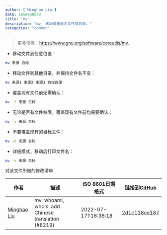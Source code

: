 ```yaml
---
author: ['Minghao Liu']
date: 1658068578
title: "mv"
description: "mv, 移动或重命名文件或目录。"
categories: "common"
---
```

> 更多信息：<https://www.gnu.org/software/coreutils/mv>.

- 移动文件到任意位置：

```bash
mv 来源 目标
```

- 移动文件到其他目录，并保持文件名不变：

```bash
mv 来源1 来源2 来源3 目标目录
```

- 覆盖现有文件前无需确认：

```bash
mv -f 来源 目标
```

- 无论是否有文件权限，覆盖现有文件前均需要确认：

```bash
mv -i 来源 目标
```

- 不要覆盖现有的目标文件：

```bash
mv -n 来源 目标
```

- 详细模式，移动后打印文件名：

```bash
mv -v 来源 目标
```
对该文件所做的修改清单


作者 | 描述 | ISO 8601日期格式 | 链接到GitHub
------|-----|-----|-----
[Minghao Liu](mailto:HugueLiu@users.noreply.github.com) | mv, whoami, whois: add Chinese translation (#8219) | 2022-07-17T16:36:18 | [2d1c118ce187](https://github.com/tldr-pages/tldr/commit/2d1c118ce187ab76d24ebcb08d8a0b31d7b213c6)

